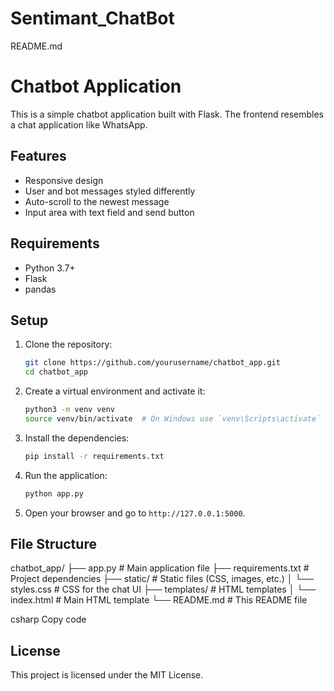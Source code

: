 # Sentimant_ChatBot
README.md
# Chatbot Application

This is a simple chatbot application built with Flask. The frontend resembles a chat application like WhatsApp.

## Features

- Responsive design
- User and bot messages styled differently
- Auto-scroll to the newest message
- Input area with text field and send button

## Requirements

- Python 3.7+
- Flask
- pandas

## Setup

1. Clone the repository:
    ```bash
    git clone https://github.com/yourusername/chatbot_app.git
    cd chatbot_app
    ```

2. Create a virtual environment and activate it:
    ```bash
    python3 -m venv venv
    source venv/bin/activate  # On Windows use `venv\Scripts\activate`
    ```

3. Install the dependencies:
    ```bash
    pip install -r requirements.txt
    ```

4. Run the application:
    ```bash
    python app.py
    ```

5. Open your browser and go to `http://127.0.0.1:5000`.

## File Structure

chatbot_app/
├── app.py # Main application file
├── requirements.txt # Project dependencies
├── static/ # Static files (CSS, images, etc.)
│ └── styles.css # CSS for the chat UI
├── templates/ # HTML templates
│ └── index.html # Main HTML template
└── README.md # This README file

csharp
Copy code

## License

This project is licensed under the MIT License.
